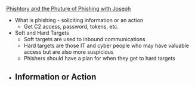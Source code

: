 

[Phishtory and the Phuture of Phishing with Joseph](https://www.youtube.com/watch?v=jkApCKWsiUI)

- What is phishing - soliciting information or an action
    - Get C2 access, password, tokens, etc.
- Soft and Hard Targets
    - Soft targets are used to inbound communications
    - Hard targets are those IT and cyber people who may have valuable access but are also more suspicious
    - Phishers should have a plan for when they get to hard targets
- Information or Action
    - 